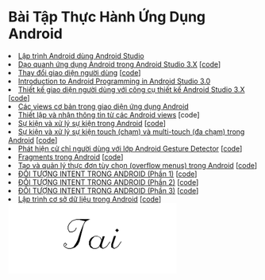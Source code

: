 <h1>Bài Tập Thực Hành Ứng Dụng Android</h1>

</hr>
<li><a href="https://ngocminhtran.com/2018/06/28/lap-trinh-android-dung-android-studio-3-x/">Lập trình Android dùng Android Studio</a></li>
<li><a href="https://ngocminhtran.com/2018/07/11/dao-quanh-ung-dung-android-trong-android-studio-3-x/">Dạo quanh ứng dụng Android trong Android Studio 3.X</a>    [<a href="https://github.com/thetai221/Activity">code</a>]</li>
<li><a href="https://ngocminhtran.com/2018/07/11/dao-quanh-ung-dung-android-trong-android-studio-3-x/">Thay đổi giao diện người dùng</a>    [<a href="https://github.com/thetai221/MyFirt">code</a>]</li>
<li><a href="https://dzone.com/articles/introduction-to-android-programming-using-the-andr">Introduction to Android Programming in Android Studio 3.0</a></li>
<li><a href="https://ngocminhtran.com/2018/08/12/thiet-ke-giao-dien-nguoi-dung-voi-cong-cu-thiet-ke-android-studio-3-x/">Thiết kế giao diện người dùng với công cụ thiết kế Android Studio 3.X</a>    [<a href="https://github.com/thetai221/MyApplication">code</a>]</li>
<li><a href="https://ngocminhtran.com/2018/09/24/cac-views-co-ban-va-trong-giao-dien-ung-dung-android/">Các views cơ bản trong giao diện ứng dụng Android</a></li>
<li><a href="https://ngocminhtran.com/2018/09/24/thiet-lap-va-nhan-thong-tin-tu-cac-views/">Thiết lập và nhận thông tin từ các Android views</a>    [<a>code</a>]</li>
<li><a href="https://ngocminhtran.com/2018/09/24/su-kien-va-xu-ly-su-kien/">Sự kiện và xử lý sự kiện trong Android</a>    [<a href="https://github.com/thetai221/BasicView">code</a>]</li>
<li><a href="https://ngocminhtran.com/2018/10/06/su-kien-va-xu-ly-su-kien-touch-cham-va-multi-touch-da-cham-trong-android/">Sự kiện và xử lý sự kiện touch (chạm) và multi-touch (đa chạm) trong Android</a>    [<a href="https://github.com/thetai221/MotionEvent">code</a>]</li>
<li><a href="https://ngocminhtran.com/2018/10/08/phat-hien-cu-chi-nguoi-dung-voi-lop-android-gesture-detector/">Phát hiện cử chỉ người dùng với lớp Android Gesture Detector</a>    [<a href="https://github.com/thetai221/CommonGestures">code</a>]</li>
<li><a href="https://ngocminhtran.com/2018/10/17/fragments-trong-android/">Fragments trong Android</a>    [<a href="https://github.com/thetai221/Fragment">code</a>]</li>
<li><a href="https://ngocminhtran.com/2018/10/27/tao-va-quan-ly-thuc-don-tuy-chon-overflow-menus-trong-android/">Tạo và quản lý thực đơn tùy chọn (overflow menus) trong Android</a>    [<a href="https://github.com/thetai221/MenuExample">code</a>]</li>
<li><a href="https://ngocminhtran.com/2018/11/05/doi-tuong-intent-trong-android-phan-1/">ĐỐI TƯỢNG INTENT TRONG ANDROID (Phần 1)</a>    [<a href="https://github.com/thetai221/ExplicitIntent">code</a>]</li>
<li><a href="https://ngocminhtran.com/2018/11/05/doi-tuong-intent-trong-android-phan-2/">ĐỐI TƯỢNG INTENT TRONG ANDROID (Phần 2)</a>    [<a href="https://github.com/thetai221/ImplicitIntent">code</a>]</li>
<li><a href="https://ngocminhtran.com/2018/11/05/doi-tuong-intent-trong-android-phan-3/">ĐỐI TƯỢNG INTENT TRONG ANDROID (Phần 3)</a>    [<a href="https://github.com/thetai221/SendBroadcast">code</a>]</li>
<li><a href="https://ngocminhtran.com/2018/11/14/lap-trinh-co-so-du-lieu-trong-android-phan-1/">Lập trình cơ sở dữ liệu trong Android</a>   [<a href="https://github.com/thetai221/SQLiteDemoApplication">code</a>]</li>




<img src="https://github.com/thetai221/img/blob/master/Untitled-1.png">
